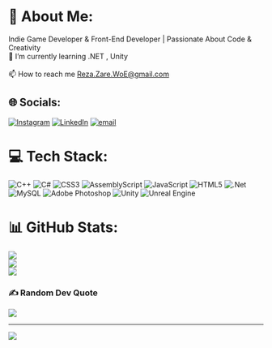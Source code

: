# 💫 About Me:
Indie Game Developer & Front-End Developer | Passionate About Code & Creativity<br>🌱 I’m currently learning .NET , Unity<br><br>📫 How to reach me Reza.Zare.WoE@gmail.com


## 🌐 Socials:
[![Instagram](https://img.shields.io/badge/Instagram-%23E4405F.svg?logo=Instagram&logoColor=white)](https://instagram.com/rez_zre) [![LinkedIn](https://img.shields.io/badge/LinkedIn-%230077B5.svg?logo=linkedin&logoColor=white)](https://linkedin.com/in/RezaZare) [![email](https://img.shields.io/badge/Email-D14836?logo=gmail&logoColor=white)](mailto:reza.zare.woe@gmail.com) 

# 💻 Tech Stack:
![C++](https://img.shields.io/badge/c++-%2300599C.svg?style=for-the-badge&logo=c%2B%2B&logoColor=white) ![C#](https://img.shields.io/badge/c%23-%23239120.svg?style=for-the-badge&logo=csharp&logoColor=white) ![CSS3](https://img.shields.io/badge/css3-%231572B6.svg?style=for-the-badge&logo=css3&logoColor=white) ![AssemblyScript](https://img.shields.io/badge/assembly%20script-%23000000.svg?style=for-the-badge&logo=assemblyscript&logoColor=white) ![JavaScript](https://img.shields.io/badge/javascript-%23323330.svg?style=for-the-badge&logo=javascript&logoColor=%23F7DF1E) ![HTML5](https://img.shields.io/badge/html5-%23E34F26.svg?style=for-the-badge&logo=html5&logoColor=white) ![.Net](https://img.shields.io/badge/.NET-5C2D91?style=for-the-badge&logo=.net&logoColor=white) ![MySQL](https://img.shields.io/badge/mysql-4479A1.svg?style=for-the-badge&logo=mysql&logoColor=white) ![Adobe Photoshop](https://img.shields.io/badge/adobe%20photoshop-%2331A8FF.svg?style=for-the-badge&logo=adobe%20photoshop&logoColor=white) ![Unity](https://img.shields.io/badge/unity-%23000000.svg?style=for-the-badge&logo=unity&logoColor=white) ![Unreal Engine](https://img.shields.io/badge/unrealengine-%23313131.svg?style=for-the-badge&logo=unrealengine&logoColor=white)
# 📊 GitHub Stats:
![](https://github-readme-stats.vercel.app/api?username=RezaZare81&theme=dark&hide_border=false&include_all_commits=false&count_private=true)<br/>
![](https://nirzak-streak-stats.vercel.app/?user=RezaZare81&theme=dark&hide_border=false)<br/>
![](https://github-readme-stats.vercel.app/api/top-langs/?username=RezaZare81&theme=dark&hide_border=false&include_all_commits=false&count_private=true&layout=compact)

### ✍️ Random Dev Quote
![](https://quotes-github-readme.vercel.app/api?type=horizontal&theme=radical)

---
[![](https://visitcount.itsvg.in/api?id=RezaZare81&icon=0&color=0)](https://visitcount.itsvg.in)

<!-- Proudly created with GPRM ( https://gprm.itsvg.in ) -->
